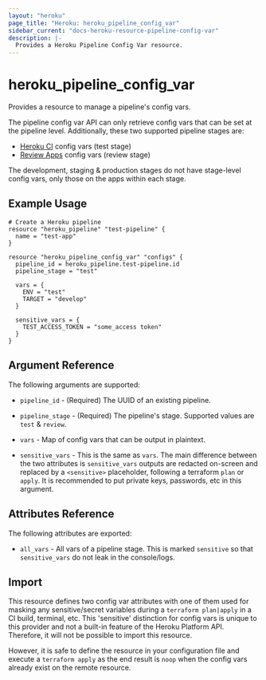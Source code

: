 ```yaml
---
layout: "heroku"
page_title: "Heroku: heroku_pipeline_config_var"
sidebar_current: "docs-heroku-resource-pipeline-config-var"
description: |-
  Provides a Heroku Pipeline Config Var resource.
---
```


# heroku\_pipeline\_config\_var

Provides a resource to manage a pipeline's config vars.

The pipeline config var API can only retrieve config vars that can be set at the pipeline level.
Additionally, these two supported pipeline stages are:
- [Heroku CI](https://devcenter.heroku.com/articles/heroku-ci#setting-environment-variables-the-env-key) config vars (test stage)
- [Review Apps](https://devcenter.heroku.com/articles/github-integration-review-apps#configuration) config vars (review stage)

The development, staging & production stages do not have stage-level config vars, only those on the apps within each stage.

## Example Usage

```hcl-terraform
# Create a Heroku pipeline
resource "heroku_pipeline" "test-pipeline" {
  name = "test-app"
}

resource "heroku_pipeline_config_var" "configs" {
  pipeline_id = heroku_pipeline.test-pipeline.id
  pipeline_stage = "test"
  
  vars = {
    ENV = "test"
    TARGET = "develop"
  }

  sensitive_vars = {
    TEST_ACCESS_TOKEN = "some_access token"
  }
}
```

## Argument Reference

The following arguments are supported:

* `pipeline_id` - (Required) The UUID of an existing pipeline.

* `pipeline_stage` - (Required) The pipeline's stage. Supported values are `test` & `review`.

* `vars` - Map of config vars that can be output in plaintext.

* `sensitive_vars` - This is the same as `vars`. The main difference between the two attributes is `sensitive_vars` outputs
are redacted on-screen and replaced by a `<sensitive>` placeholder, following a terraform `plan` or `apply`.
It is recommended to put private keys, passwords, etc in this argument.

## Attributes Reference

The following attributes are exported:

* `all_vars` - All vars of a pipeline stage. This is marked `sensitive` so that `sensitive_vars` do not leak in the console/logs.

## Import
This resource defines two config var attributes with one of them used for masking any sensitive/secret variables
during a `terraform plan|apply` in a CI build, terminal, etc. This 'sensitive' distinction for config vars is unique to
this provider and not a built-in feature of the Heroku Platform API. Therefore, it will not be possible to import
this resource.

However, it is safe to define the resource in your configuration file and execute a `terraform apply`
as the end result is `noop` when the config vars already exist on the remote resource.
